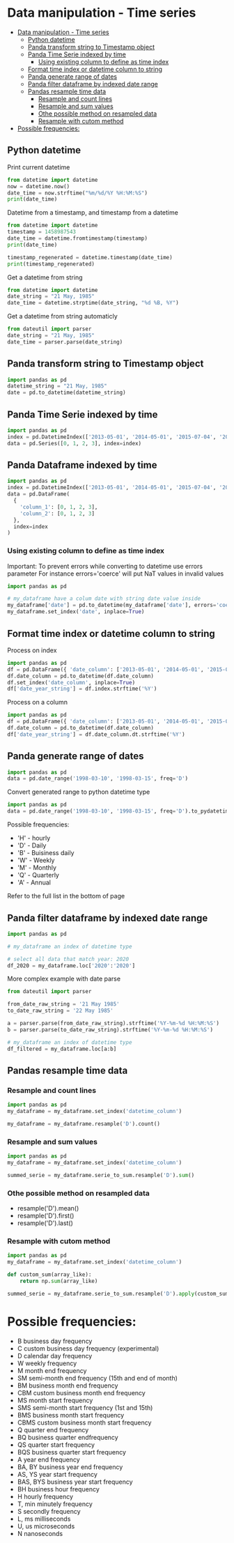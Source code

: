 # Data manipulation - Time series

- [Data manipulation - Time series](#data-manipulation---time-series)
  * [Python datetime](#python-datetime)
  * [Panda transform string to Timestamp object](#panda-transform-string-to-timestamp-object)
  * [Panda Time Serie indexed by time](#panda-time-serie-indexed-by-time)
    + [Using existing column to define as time index](#using-existing-column-to-define-as-time-index)
  * [Format time index or datetime column to string](#format-time-index-or-datetime-column-to-string)
  * [Panda generate range of dates](#panda-generate-range-of-dates)
  * [Panda filter dataframe by indexed date range](#panda-filter-dataframe-by-indexed-date-range)
  * [Pandas resample time data](#pandas-resample-time-data)
    + [Resample and count lines](#resample-and-count-lines)
    + [Resample and sum values](#resample-and-sum-values)
    + [Othe possible method on resampled data](#othe-possible-method-on-resampled-data)
    + [Resample with cutom method](#resample-with-cutom-method)
- [Possible frequencies:](#possible-frequencies-)

## Python datetime

Print current datetime

```python
from datetime import datetime
now = datetime.now()
date_time = now.strftime("%m/%d/%Y %H:%M:%S")
print(date_time)
```
Datetime from a timestamp, and timestamp from a datetime

```python
from datetime import datetime
timestamp = 1458987543
date_time = datetime.fromtimestamp(timestamp)
print(date_time)

timestamp_regenerated = datetime.timestamp(date_time)
print(timestamp_regenerated)
```

Get a datetime from string

```python
from datetime import datetime
date_string = "21 May, 1985"
date_time = datetime.strptime(date_string, "%d %B, %Y")
```

Get a datetime from string automaticly

```python
from dateutil import parser
date_string = "21 May, 1985"
date_time = parser.parse(date_string)
```

## Panda transform string to Timestamp object

```python
import pandas as pd
datetime_string = "21 May, 1985"
date = pd.to_datetime(datetime_string)
```

## Panda Time Serie indexed by time

```python
import pandas as pd
index = pd.DatetimeIndex(['2013-05-01', '2014-05-01', '2015-07-04', '2016-05-01'])
data = pd.Series([0, 1, 2, 3], index=index)
```

## Panda Dataframe indexed by time

```python
import pandas as pd
index = pd.DatetimeIndex(['2013-05-01', '2014-05-01', '2015-07-04', '2016-05-01'])
data = pd.DataFrame(
  {
    'column_1': [0, 1, 2, 3],
    'column_2': [0, 1, 2, 3]
  },
  index=index
)
```

### Using existing column to define as time index

Important: To prevent errors while converting to datetime use errors parameter
For instance errors='coerce' will put NaT values in invalid values

```python
import pandas as pd

# my_dataframe have a colum date with string date value inside
my_dataframe['date'] = pd.to_datetime(my_dataframe['date'], errors='coerce')
my_dataframe.set_index('date', inplace=True)
```

## Format time index or datetime column to string

Process on index

```python
import pandas as pd
df = pd.DataFrame({ 'date_column': ['2013-05-01', '2014-05-01', '2015-07-04', '2016-05-01'] })
df.date_column = pd.to_datetime(df.date_column)
df.set_index('date_column', inplace=True)
df['date_year_string'] = df.index.strftime('%Y')
```

Process on a column

```python
import pandas as pd
df = pd.DataFrame({ 'date_column': ['2013-05-01', '2014-05-01', '2015-07-04', '2016-05-01'] })
df.date_column = pd.to_datetime(df.date_column)
df['date_year_string'] = df.date_column.dt.strftime('%Y')
```

## Panda generate range of dates

```python
import pandas as pd
data = pd.date_range('1998-03-10', '1998-03-15', freq='D')
```

Convert generated range to python datetime type
```python
import pandas as pd
data = pd.date_range('1998-03-10', '1998-03-15', freq='D').to_pydatetime()
```

Possible frequencies:

* 'H' - hourly
* 'D' - Daily
* 'B' - Buisiness daily
* 'W' - Weekly
* 'M' - Monthly
* 'Q' - Quarterly
* 'A' - Annual

Refer to the full list in the bottom of page

## Panda filter dataframe by indexed date range

```python
import pandas as pd

# my_dataframe an index of datetime type

# select all data that match year: 2020
df_2020 = my_dataframe.loc['2020':'2020']
```

More complex example with date parse

```python
from dateutil import parser

from_date_raw_string = '21 May 1985'
to_date_raw_string = '22 May 1985'

a = parser.parse(from_date_raw_string).strftime('%Y-%m-%d %H:%M:%S')
b = parser.parse(to_date_raw_string).strftime('%Y-%m-%d %H:%M:%S')

# my_dataframe an index of datetime type
df_filtered = my_dataframe.loc[a:b]
```

## Pandas resample time data

### Resample and count lines

```python
import pandas as pd
my_dataframe = my_dataframe.set_index('datetime_column')

my_dataframe = my_dataframe.resample('D').count() 
```

### Resample and sum values

```python
import pandas as pd
my_dataframe = my_dataframe.set_index('datetime_column')

summed_serie = my_dataframe.serie_to_sum.resample('D').sum() 
```

### Othe possible method on resampled data

* resample('D').mean()
* resample('D').first()
* resample('D').last()

### Resample with cutom method

```python
import pandas as pd
my_dataframe = my_dataframe.set_index('datetime_column')

def custom_sum(array_like):
    return np.sum(array_like)

summed_serie = my_dataframe.serie_to_sum.resample('D').apply(custom_sum)
```

# Possible frequencies:

* B         business day frequency
* C         custom business day frequency (experimental)
* D         calendar day frequency
* W         weekly frequency
* M         month end frequency
* SM        semi-month end frequency (15th and end of month)
* BM        business month end frequency
* CBM       custom business month end frequency
* MS        month start frequency
* SMS       semi-month start frequency (1st and 15th)
* BMS       business month start frequency
* CBMS      custom business month start frequency
* Q         quarter end frequency
* BQ        business quarter endfrequency
* QS        quarter start frequency
* BQS       business quarter start frequency
* A         year end frequency
* BA, BY    business year end frequency
* AS, YS    year start frequency
* BAS, BYS  business year start frequency
* BH        business hour frequency
* H         hourly frequency
* T, min    minutely frequency
* S         secondly frequency
* L, ms     milliseconds
* U, us     microseconds
* N         nanoseconds